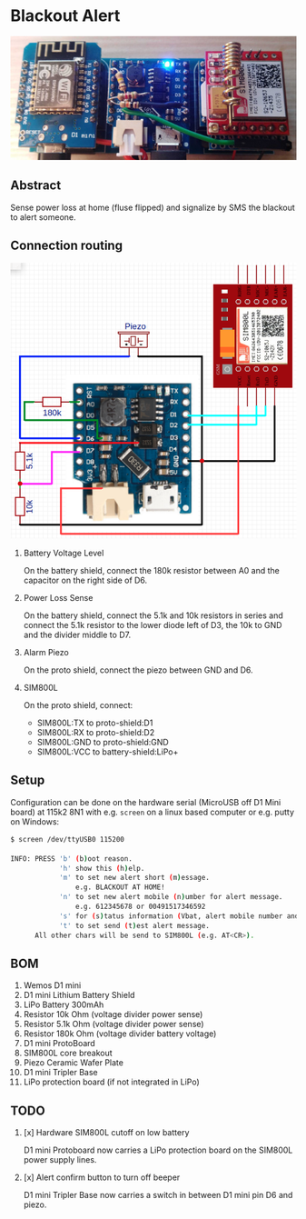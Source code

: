 # Blackout Alert

![motherboard with shields](https://raw.githubusercontent.com/RindusIoTJam/Blackout-Alert/master/doc/d1-bat-sim800l.jpg)

## Abstract

Sense power loss at home (fluse flipped) and signalize by SMS the blackout to alert someone.

## Connection routing

![on shield soldering](https://raw.githubusercontent.com/RindusIoTJam/Blackout-Alert/master/doc/routing.png)

1. Battery Voltage Level

   On the battery shield, connect the 180k resistor between A0 and the capacitor on the right side of D6.

2. Power Loss Sense

   On the battery shield, connect the 5.1k and 10k resistors in series and connect the 5.1k resistor to the lower diode left of D3, the 10k to GND and the divider middle to D7.

3. Alarm Piezo 

   On the proto shield, connect the piezo between GND and D6.

4. SIM800L

   On the proto shield, connect:

   - SIM800L:TX to proto-shield:D1
   - SIM800L:RX to proto-shield:D2
   - SIM800L:GND to proto-shield:GND
   - SIM800L:VCC to battery-shield:LiPo+

## Setup

Configuration can be done on the hardware serial (MicroUSB off D1 Mini board) at 115k2 8N1 with e.g. `screen` on a linux based computer or e.g. putty on Windows:

```bash
$ screen /dev/ttyUSB0 115200

INFO: PRESS 'b' (b)oot reason.
            'h' show this (h)elp.
            'm' to set new alert short (m)essage.
                e.g. BLACKOUT AT HOME!
            'n' to set new alert mobile (n)umber for alert message.
                e.g. 612345678 or 00491517346592
            's' for (s)tatus information (Vbat, alert mobile number and msgs).
            't' to set send (t)est alert message.
      All other chars will be send to SIM800L (e.g. AT<CR>).
```

## BOM

1. Wemos D1 mini
2. D1 mini Lithium Battery Shield
3. LiPo Battery 300mAh
4. Resistor  10k Ohm (voltage divider power sense)
5. Resistor 5.1k Ohm (voltage divider power sense)
6. Resistor 180k Ohm (voltage divider battery voltage)
7. D1 mini ProtoBoard
8. SIM800L core breakout
9. Piezo Ceramic Wafer Plate
10. D1 mini Tripler Base
11. LiPo protection board (if not integrated in LiPo)

## TODO

1. [x] Hardware SIM800L cutoff on low battery

   D1 mini Protoboard now carries a LiPo protection board on the SIM800L power supply lines.

2. [x] Alert confirm button to turn off beeper

   D1 mini Tripler Base now carries a switch in between
   D1 mini pin D6 and piezo.
